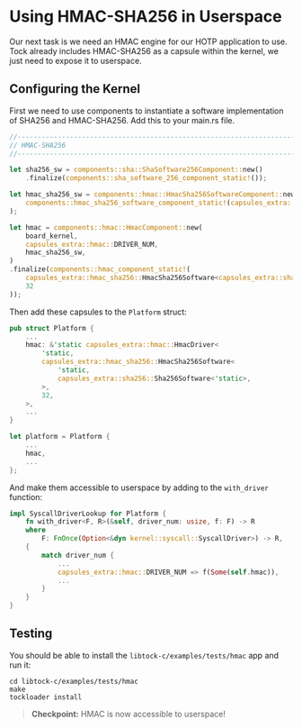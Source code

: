 # Using HMAC-SHA256 in Userspace

Our next task is we need an HMAC engine for our HOTP application to use. Tock
already includes HMAC-SHA256 as a capsule within the kernel, we just need to
expose it to userspace.

## Configuring the Kernel

First we need to use components to instantiate a software implementation of
SHA256 and HMAC-SHA256. Add this to your main.rs file.

```rust
//--------------------------------------------------------------------------
// HMAC-SHA256
//--------------------------------------------------------------------------

let sha256_sw = components::sha::ShaSoftware256Component::new()
    .finalize(components::sha_software_256_component_static!());

let hmac_sha256_sw = components::hmac::HmacSha256SoftwareComponent::new(sha256_sw).finalize(
    components::hmac_sha256_software_component_static!(capsules_extra::sha256::Sha256Software),
);

let hmac = components::hmac::HmacComponent::new(
    board_kernel,
    capsules_extra::hmac::DRIVER_NUM,
    hmac_sha256_sw,
)
.finalize(components::hmac_component_static!(
    capsules_extra::hmac_sha256::HmacSha256Software<capsules_extra::sha256::Sha256Software>,
    32
));
```

Then add these capsules to the `Platform` struct:

```rust
pub struct Platform {
	...
	hmac: &'static capsules_extra::hmac::HmacDriver<
	    'static,
	    capsules_extra::hmac_sha256::HmacSha256Software<
	        'static,
	        capsules_extra::sha256::Sha256Software<'static>,
	    >,
	    32,
	>,
    ...
}

let platform = Platform {
    ...
    hmac,
    ...
};
```

And make them accessible to userspace by adding to the `with_driver` function:

```rust
impl SyscallDriverLookup for Platform {
    fn with_driver<F, R>(&self, driver_num: usize, f: F) -> R
    where
        F: FnOnce(Option<&dyn kernel::syscall::SyscallDriver>) -> R,
    {
        match driver_num {
        	...
            capsules_extra::hmac::DRIVER_NUM => f(Some(self.hmac)),
            ...
        }
    }
}
```

## Testing

You should be able to install the `libtock-c/examples/tests/hmac` app and run
it:

```
cd libtock-c/examples/tests/hmac
make
tockloader install
```

> **Checkpoint:** HMAC is now accessible to userspace!
